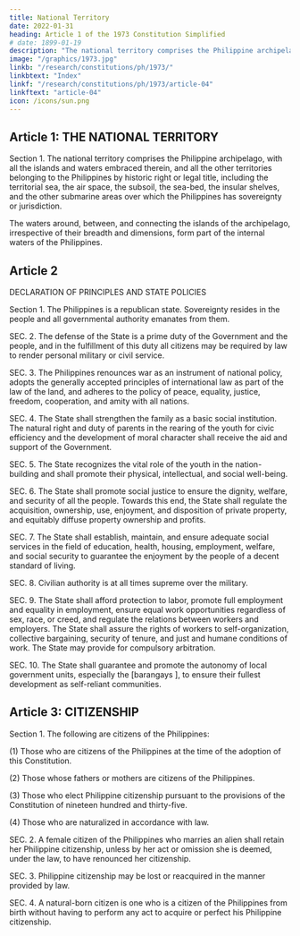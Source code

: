 ```yaml
---
title: National Territory
date: 2022-01-31
heading: Article 1 of the 1973 Constitution Simplified
# date: 1899-01-19
description: "The national territory comprises the Philippine archipelago, with all the islands and waters embraced therein"
image: "/graphics/1973.jpg"
linkb: "/research/constitutions/ph/1973/"
linkbtext: "Index"
linkf: "/research/constitutions/ph/1973/article-04"
linkftext: "article-04"
icon: /icons/sun.png
---
```


<!-- PREAMBLE

We, the sovereign Filipino people, imploring the aid of Divine Providence, in order to establish a Government that shall embody our ideals, promote the general welfare, conserve and develop the patrimony of our Nation, and secure to ourselves and our posterity the blessings of democracy under a regime of justice, peace, liberty, and equality, do ordain and promulgate this Constitution. -->

## Article 1: THE NATIONAL TERRITORY

Section 1. The national territory comprises the Philippine archipelago, with all the islands and waters embraced therein, and all the other territories belonging to the Philippines by historic right or legal title, including the territorial sea, the air space, the subsoil, the sea-bed, the insular shelves, and the other submarine areas over which the Philippines has sovereignty or jurisdiction. 

The waters around, between, and connecting the islands of the archipelago, irrespective of their breadth and dimensions, form part of the internal waters of the Philippines.


## Article 2

DECLARATION OF PRINCIPLES AND STATE POLICIES

Section 1. The Philippines is a republican state. Sovereignty resides in the people and all governmental authority emanates from them.

SEC. 2. The defense of the State is a prime duty of the Government and the people, and in the fulfillment of this duty all citizens may be required by law to render personal military or civil service.

SEC. 3. The Philippines renounces war as an instrument of national policy, adopts the generally accepted principles of international law as part of the law of the land, and adheres to the policy of peace, equality, justice, freedom, cooperation, and amity with all nations.

SEC. 4. The State shall strengthen the family as a basic social institution. The natural right and duty of parents in the rearing of the youth for civic efficiency and the development of moral character shall receive the aid and support of the Government.

SEC. 5. The State recognizes the vital role of the youth in the nation-building and shall promote their physical, intellectual, and social well-being.

SEC. 6. The State shall promote social justice to ensure the dignity, welfare, and security of all the people. Towards this end, the State shall regulate the acquisition, ownership, use, enjoyment, and disposition of private property, and equitably diffuse property ownership and profits.

SEC. 7. The State shall establish, maintain, and ensure adequate social services in the field of education, health, housing, employment, welfare, and social security to guarantee the enjoyment by the people of a decent standard of living.

SEC. 8. Civilian authority is at all times supreme over the military.

SEC. 9. The State shall afford protection to labor, promote full employment and equality in employment, ensure equal work opportunities regardless of sex, race, or creed, and regulate the relations between workers and employers. The State shall assure the rights of workers to self-organization, collective bargaining, security of tenure, and just and humane conditions of work. The State may provide for compulsory arbitration.

SEC. 10. The State shall guarantee and promote the autonomy of local government units, especially the [barangays ], to ensure their fullest development as self-reliant communities.


## Article 3: CITIZENSHIP

Section 1. The following are citizens of the Philippines:

(1) Those who are citizens of the Philippines at the time of the adoption of this Constitution.

(2) Those whose fathers or mothers are citizens of the Philippines.

(3) Those who elect Philippine citizenship pursuant to the provisions of the Constitution of nineteen hundred and thirty-five.

(4) Those who are naturalized in accordance with law.

SEC. 2. A female citizen of the Philippines who marries an alien shall retain her Philippine citizenship, unless by her act or omission she is deemed, under the law, to have renounced her citizenship.

SEC. 3. Philippine citizenship may be lost or reacquired in the manner provided by law.

SEC. 4. A natural-born citizen is one who is a citizen of the Philippines from birth without having to perform any act to acquire or perfect his Philippine citizenship.

